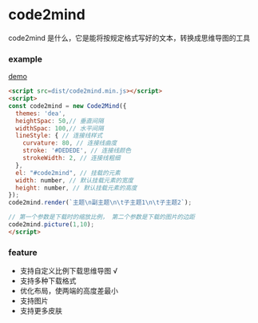 # code2mind

code2mind 是什么，它是能将按规定格式写好的文本，转换成思维导图的工具

### example
[demo](https://robinwp.github.io/blog/code2mind)
```html
<script src=dist/code2mind.min.js></script>
<script>
const code2mind = new Code2Mind({
  themes: 'dea',
  heightSpac: 50,// 垂直间隔
  widthSpac: 100,// 水平间隔
  lineStyle: { // 连接线样式
    curvature: 80, // 连接线曲度
    stroke: '#DEDEDE', // 连接线颜色
    strokeWidth: 2, // 连接线粗细
  }, 
  el: "#code2mind", // 挂载的元素
  width: number, // 默认挂载元素的宽度
  height: number, // 默认挂载元素的高度
});
code2mind.render(`主题\n副主题\n\t子主题1\n\t子主题2`);

// 第一个参数是下载时的缩放比例， 第二个参数是下载的图片的边距
code2mind.picture(1,10); 
</script>
```

### feature

* 支持自定义比例下载思维导图 √
* 支持多种下载格式
* 优化布局，使两端的高度差最小
* 支持图片
* 支持更多皮肤
